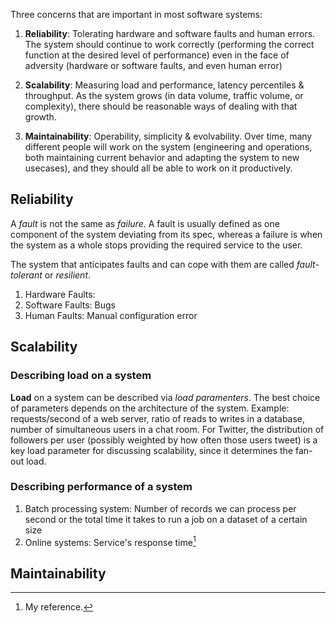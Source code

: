 Three concerns that are important in most software systems:
1. **Reliability**: Tolerating hardware and software faults and human errors. The system should continue to work correctly (performing the correct function at the desired level of performance) even in the face of adversity (hardware or software faults, and even human error)
   
2. **Scalability**: Measuring load and performance, latency percentiles & throughput. As the system grows (in data volume, traffic volume, or complexity), there should be reasonable ways of dealing with that growth.
   
3. **Maintainability**: Operability, simplicity & evolvability. Over time, many different people will work on the system (engineering and operations, both maintaining current behavior and adapting the system to new usecases), and they should all be able to work on it productively.

## Reliability
A *fault* is not the same as *failure*. A fault is usually defined as one component of the system deviating from its spec, whereas a failure is when the system as a whole stops providing the required service to the user.

The system that anticipates faults and can cope with them are called *fault-tolerant* or *resilient*.

1. Hardware Faults: 
2. Software Faults: Bugs
3. Human Faults: Manual configuration error

## Scalability
### Describing load on a system
**Load** on a system can be described via *load paramenters*. The best choice of parameters depends on the architecture of the system. Example: requests/second of a web server, ratio of reads to writes in a database, number of simultaneous users in a chat room. For Twitter, the distribution of followers per user (possibly weighted by how often those users tweet) is a key load parameter for discussing scalability, since it determines the fan-out load.

### Describing performance of a system
1. Batch processing system: Number of records we can process per second or the total time it takes to run a job on a dataset of a certain size
2. Online systems: Service's response time[^1]

## Maintainability

[^1]: My reference.

